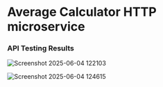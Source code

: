 # Average Calculator HTTP microservice

### API Testing Results

![Screenshot 2025-06-04 122103](https://github.com/user-attachments/assets/2c4d9a75-bd5a-4437-9d00-d61677b929b7)

![Screenshot 2025-06-04 124615](https://github.com/user-attachments/assets/a65d433f-aa84-4b54-ab86-27a47f7eb86c)

